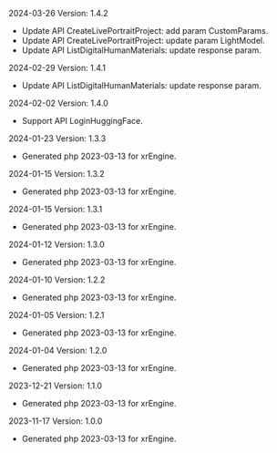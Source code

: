 2024-03-26 Version: 1.4.2
- Update API CreateLivePortraitProject: add param CustomParams.
- Update API CreateLivePortraitProject: update param LightModel.
- Update API ListDigitalHumanMaterials: update response param.


2024-02-29 Version: 1.4.1
- Update API ListDigitalHumanMaterials: update response param.


2024-02-02 Version: 1.4.0
- Support API LoginHuggingFace.


2024-01-23 Version: 1.3.3
- Generated php 2023-03-13 for xrEngine.

2024-01-15 Version: 1.3.2
- Generated php 2023-03-13 for xrEngine.

2024-01-15 Version: 1.3.1
- Generated php 2023-03-13 for xrEngine.

2024-01-12 Version: 1.3.0
- Generated php 2023-03-13 for xrEngine.

2024-01-10 Version: 1.2.2
- Generated php 2023-03-13 for xrEngine.

2024-01-05 Version: 1.2.1
- Generated php 2023-03-13 for xrEngine.

2024-01-04 Version: 1.2.0
- Generated php 2023-03-13 for xrEngine.

2023-12-21 Version: 1.1.0
- Generated php 2023-03-13 for xrEngine.

2023-11-17 Version: 1.0.0
- Generated php 2023-03-13 for xrEngine.

